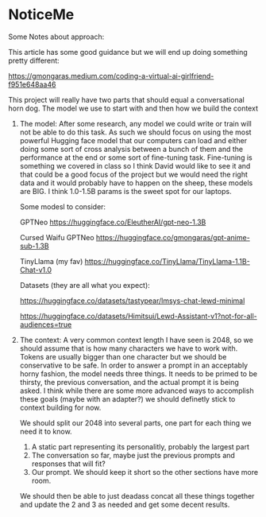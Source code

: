 # NoticeMe

Some Notes about approach:

This article has some good guidance but we will end up doing something pretty different:

https://gmongaras.medium.com/coding-a-virtual-ai-girlfriend-f951e648aa46

This project will really have two parts that should equal a conversational horn dog. The model we use to start with and then how we build the context

1. The model:
    After some research, any model we could write or train will not be able to do this task. As such we should focus on using the most powerful Hugging face model
    that our computers can load and either doing some sort of cross analysis between a bunch of them and the performance at the end or some sort of fine-tuning task. Fine-tuning is something we covered in class so I think David would like to see it and that could be a good focus of the project but we would need the right data and it would probably have to happen on the sheep, these models are BIG. I think 1.0-1.5B params is the sweet spot for our laptops.

    Some modesl to consider:
    
    GPTNeo https://huggingface.co/EleutherAI/gpt-neo-1.3B

    Cursed Waifu GPTNeo https://huggingface.co/gmongaras/gpt-anime-sub-1.3B

    TinyLlama (my fav) https://huggingface.co/TinyLlama/TinyLlama-1.1B-Chat-v1.0

    Datasets (they are all what you expect):

    https://huggingface.co/datasets/tastypear/lmsys-chat-lewd-minimal

    https://huggingface.co/datasets/Himitsui/Lewd-Assistant-v1?not-for-all-audiences=true

2. The context:
    A very common context length I have seen is 2048, so we should assume that is how many characters we have to work with. Tokens are usually bigger than one character but we should be conservative to be safe. In order to answer a prompt in an acceptably horny fashion, the model needs three things. It needs to be primed to be thirsty, the previous conversation, and the actual prompt it is being asked. I think while there are some more advanced ways to accomplish these goals (maybe with an adapter?) we should definetly stick to context building for now.

    We should split our 2048 into several parts, one part for each thing we need it to know.
    1. A static part representing its personalitly, probably the largest part
    2. The conversation so far, maybe just the previous prompts and responses that will fit?
    3. Our prompt. We should keep it short so the other sections have more room.

    We should then be able to just deadass concat all these things together and update the 2 and 3 as needed and get some decent results.